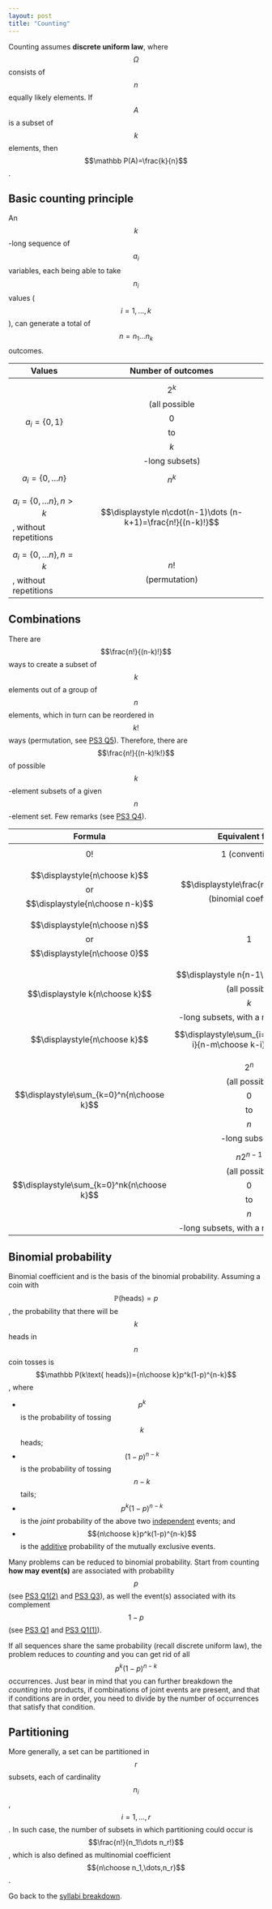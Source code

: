 ```yaml
---
layout: post
title: "Counting"
---
```


Counting assumes **discrete uniform law**, where $$\Omega$$ consists of $$n$$ equally likely elements. If $$A$$ is a subset of $$k$$ elements, then $$\mathbb P(A)=\frac{k}{n}$$.

## Basic counting principle

An $$k$$-long sequence of $$a_i$$ variables, each being able to take $$n_i$$ values ($$i=1,\dots,k$$), can generate a total of $$n=n_1\dots n_k$$ outcomes.

|Values|Number of outcomes|
|-|:-:|
|$$a_i=\{0,1\}$$|$$2^k$$ (all possible $$0$$ to $$k$$-long subsets)|
|$$a_i=\{0,\dots n\}$$|$$n^k$$|
|$$a_i=\{0,\dots n\}, n>k$$, without repetitions|$$\displaystyle n\cdot(n-1)\dots (n-k+1)=\frac{n!}{(n-k)!}$$|
|$$a_i=\{0,\dots n\}, n=k$$, without repetitions|$$\displaystyle n!$$ (permutation)|

## Combinations

There are $$\frac{n!}{(n-k)!}$$ ways to create a subset of $$k$$ elements out of a group of $$n$$ elements, which in turn can be reordered in $$k!$$ ways (permutation, see [PS3 Q5](https://learning.edx.org/course/course-v1:MITx+6.431x+1T2020/block-v1:MITx+6.431x+1T2020+type@sequential+block@Problem_Set_3/block-v1:MITx+6.431x+1T2020+type@vertical+block@ch5-s3-tab5)). Therefore, there are $$\frac{n!}{(n-k)!k!}$$ of possible $$k$$-element subsets of a given $$n$$-element set. Few remarks (see [PS3 Q4](https://learning.edx.org/course/course-v1:MITx+6.431x+1T2020/block-v1:MITx+6.431x+1T2020+type@sequential+block@Problem_Set_3/block-v1:MITx+6.431x+1T2020+type@vertical+block@ch5-s3-tab4)).

|Formula|Equivalent form|
|:-:|:-:|
|$$0!$$|1 (convention)|
|$$\displaystyle{n\choose k}$$ or $$\displaystyle{n\choose n-k}$$|$$\displaystyle\frac{n!}{k!(n-k)!}$$ (binomial coefficient)|
|$$\displaystyle{n\choose n}$$ or $$\displaystyle{n\choose 0}$$|$$1$$|
|$$\displaystyle k{n\choose k}$$|$$\displaystyle n{n-1\choose k-1}$$ (all possible $$k$$-long subsets, with a representative)|
|$$\displaystyle{n\choose k}$$|$$\displaystyle\sum_{i=0}^k{m\choose i}{n-m\choose k-i}, n\ge m$$|
|$$\displaystyle\sum_{k=0}^n{n\choose k}$$|$$2^n$$ (all possible $$0$$ to $$n$$-long subsets)|
|$$\displaystyle\sum_{k=0}^nk{n\choose k}$$|$$n2^{n-1}$$ (all possible $$0$$ to $$n$$-long subsets, with a representative)|

## Binomial probability

Binomial coefficient and is the basis of the binomial probability. Assuming a coin with $$\mathbb P(\text{heads})=p$$, the probability that there will be $$k$$ heads in $$n$$ coin tosses is $$\mathbb P(k\text{ heads})={n\choose k}p^k(1-p)^{n-k}$$, where

- $$p^k$$ is the probability of tossing $$k$$ heads;
- $$(1-p)^{n-k}$$ is the probability of tossing $$n-k$$ tails;
- $$p^k(1-p)^{n-k}$$ is the *joint* probability of the above two [independent](/2022/01/05/conditioning-and-independence.html#independence) events; and
- $${n\choose k}p^k(1-p)^{n-k}$$ is the [additive](/2022/01/03/probability-models-and-axioms.html#axioms) probability of the mutually exclusive events.

Many problems can be reduced to binomial probability. Start from counting **how may event(s)** are associated with probability $$p$$ (see [PS3 Q1(2)](https://learning.edx.org/course/course-v1:MITx+6.431x+1T2020/block-v1:MITx+6.431x+1T2020+type@sequential+block@Problem_Set_3/block-v1:MITx+6.431x+1T2020+type@vertical+block@ch5-s3-tab2) and [PS3 Q3](https://learning.edx.org/course/course-v1:MITx+6.431x+1T2020/block-v1:MITx+6.431x+1T2020+type@sequential+block@Problem_Set_3/block-v1:MITx+6.431x+1T2020+type@vertical+block@ch5-s3-tab3)), as well the event(s) associated with its complement $$1-p$$ (see [PS3 Q1](https://learning.edx.org/course/course-v1:MITx+6.431x+1T2020/block-v1:MITx+6.431x+1T2020+type@sequential+block@Problem_Set_3/block-v1:MITx+6.431x+1T2020+type@vertical+block@ch5-s3-tab1) and [PS3 Q1(1)](https://learning.edx.org/course/course-v1:MITx+6.431x+1T2020/block-v1:MITx+6.431x+1T2020+type@sequential+block@Problem_Set_3/block-v1:MITx+6.431x+1T2020+type@vertical+block@ch5-s3-tab2)).

If all sequences share the same probability (recall discrete uniform law), the problem reduces to *counting* and you can get rid of all $$p^k(1-p)^{n-k}$$ occurrences. Just bear in mind that you can further breakdown the *counting* into products, if combinations of joint events are present, and that if conditions are in order, you need to divide by the number of occurrences that satisfy that condition.

## Partitioning

More generally, a set can be partitioned in $$r$$ subsets, each of cardinality $$n_i$$, $$i=1,\dots,r$$. In such case, the number of subsets in which partitioning could occur is $$\frac{n!}{n_1!\dots n_r!}$$, which is also defined as multinomial coefficient $${n\choose n_1,\dots,n_r}$$.

Go back to the [syllabi breakdown](/2022/01/02/prob-and-stats-syllabi.html).
